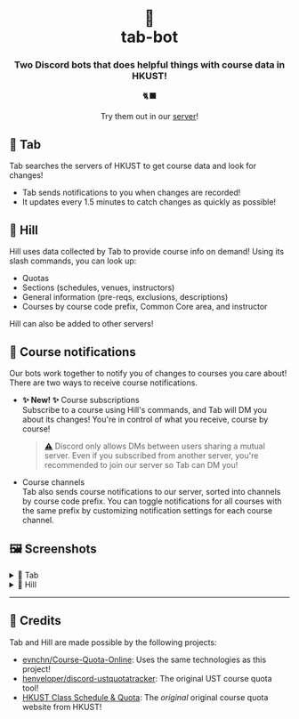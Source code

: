 <h1 align="center">
    🍄
    <br>
    tab-bot
</h1>

<h3 align="center">
    Two Discord bots that does helpful things with course data in HKUST!<br>
</h3>

<p align="center">
    🐈‍⬛
</p>

<p align="center">
    Try them out in our <a href="https://discord.gg/RNmMMF6xHY">server</a>!
</p>

## 🥁 Tab
Tab searches the servers of HKUST to get course data and look for changes!

- Tab sends notifications to you when changes are recorded!
- It updates every 1.5 minutes to catch changes as quickly as possible!

## 🍦 Hill
Hill uses data collected by Tab to provide course info on demand! Using its slash commands, you can look up:

- Quotas
- Sections (schedules, venues, instructors)
- General information (pre-reqs, exclusions, descriptions)
- Courses by course code prefix, Common Core area, and instructor

Hill can also be added to other servers!

## 🍋 Course notifications
Our bots work together to notify you of changes to courses you care about! There are two ways to receive course notifications.

- **✨ New! ✨** Course subscriptions<br>
Subscribe to a course using Hill's commands, and Tab will DM you about its changes! You're in control of what you receive, course by course!<br>
    > [⚠️](https://youtu.be/FXsGCieXm1E) Discord only allows DMs between users sharing a mutual server. Even if you subscribed from another server, you're recommended to join our server so Tab can DM you!
- Course channels<br>
Tab also sends course notifications to our server, sorted into channels by course code prefix. You can toggle notifications for all courses with the same prefix by customizing notification settings for each course channel.

## 🖼️ Screenshots
<details><summary>🥁 Tab</summary>

|||
| :---         | :---    |
| A new course is added | ![Tab sends a message when a new course is added](sample_screenshots/tab/new_course.png) |
| A new section (of an existing course) is added | ![Tab sends a message when a new section (of an existing course) is added](sample_screenshots/tab/new_section.png) |
| The quota of a section is changed | ![Tab sends a message when the quota of a section is changed](sample_screenshots/tab/quota_changed.png) |
| The date & time of a section is changed | ![Tab sends a message when the date and time of a section is changed](sample_screenshots/tab/time_changed.png) |
| The venue of a section is changed | ![Tab sends a message when the venue of a section is changed](sample_screenshots/tab/venue_changed.png) |
| The instructor of a section is changed | ![Tab sends a message when the instructor of a section is changed](sample_screenshots/tab/inst_changed.png) |
| The remarks of a section is changed | ![Tab sends a message when the remarks of a section is changed](sample_screenshots/tab/remarks_changed.png) |
| The info of a course is changed | ![Tab sends a message when the info of a course is changed](sample_screenshots/tab/info_changed.png) |
| A course is deleted | ![Tab sends a message when a course is deleted](sample_screenshots/tab/course_deleted.png) |
| A section (of a course) is deleted | ![Tab sends a message when a section (of a course) is deleted](sample_screenshots/tab/section_deleted.png) |
|||
</details>

<details><summary>🍦 Hill</summary>

|||
| :---         | :---    |
| `/info` | ![Using Hill's command: `/info` to get information about a course](sample_screenshots/hill/info.png) |
| `/sections` | ![Using Hill's command: `/sections` to get sections of a course](sample_screenshots/hill/sections.png) |
| `/quota` | ![Using Hill's command: `/quota` to get quotas of a course](sample_screenshots/hill/quota.png) |
| `/search` by course code prefix | ![Using Hill's command: `/search` to search courses by given prefix](sample_screenshots/hill/search_prefix.png) |
| `/search` by Common Core area | ![Using Hill's command: `/search` to search courses by given Common Core area](sample_screenshots/hill/search_cc.png) |
| `/search` by instructor | ![Using Hill's command: `/search` to search courses by given instructor name](sample_screenshots/hill/search_inst.png) |
| `/history info` | ![Using Hill's command: `/history info` to get information about a course in a previous semester](sample_screenshots/hill/history_info.png) |
| `/history sections` | ![Using Hill's command: `/history sections` to get sections of a course in a previous semester](sample_screenshots/hill/history_sections.png) |
| `/history quota` | ![Using Hill's command: `/history quota` to get sections of a course in a previous semester](sample_screenshots/hill/history_quota.png) |
| `/history search` | ![Using Hill's command: `/history search` to search courses in a previous semester](sample_screenshots/hill/history_search.png) |
| `/sub sub` | ![Using Hill's command: `/sub sub` to subscribe to a course](sample_screenshots/hill/sub_sub.png) |
| `/sub unsub` | ![Using Hill's command: `/sub unsub` to unsubscribe from a course](sample_screenshots/hill/sub_unsub.png) |
| `/sub show` | ![Using Hill's command: `/sub show` to show user's subscriptions](sample_screenshots/hill/sub_show.png) |
|||
</details>

---

## 🌟 Credits
Tab and Hill are made possible by the following projects:
- [evnchn/Course-Quota-Online](https://github.com/evnchn/Course-Quota-Online): Uses the same technologies as this project!
- [henveloper/discord-ustquotatracker](https://github.com/henveloper/discord-ustquotatracker): The original UST course quota tool!
- [HKUST Class Schedule & Quota](https://w5.ab.ust.hk/wcq/cgi-bin/): The *original* original course quota website from HKUST!
